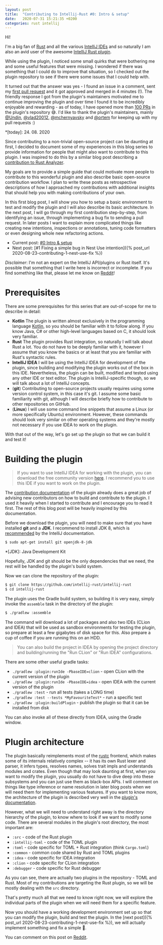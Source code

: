 ```yaml
---
layout: post
title:  "Contributing to Intellij-Rust #0: Intro & setup"
date:   2020-07-31 15:21:35 +0200
categories: rust intellij
--- 
```

Hi!

I'm a big fan of [Rust](https://www.rust-lang.org/) and all the various [IntelliJ IDEs](https://www.jetbrains.com/products.html#type=ide)
and so naturally I am also an avid user of the awesome [IntelliJ Rust plugin](https://intellij-rust.github.io/).

While using the plugin, I noticed some small quirks that were bothering me and some useful features
that were missing. I wondered if there was something that I could do to improve that situation,
so I checked out the plugin repository to see if there were some issues that I could help with.

It turned out that the answer was yes - I found an issue in a comment, sent my [first pull request](https://github.com/intellij-rust/intellij-rust/pull/3503)
and it got approved and merged in 4 minutes (!). The friendly response I got from the plugin's maintainers motivated
me to continue improving the plugin and over time I found it to be incredibly enjoyable and rewarding -
as of today, I have opened more than [100 PRs](https://github.com/intellij-rust/intellij-rust/pulls/kobzol)
in the plugin's repository :sweat_smile:. I'd like to thank the plugin's maintainers, mainly
[@Undin](https://github.com/undin), [@vlad20012](https://github.com/vlad20012),
[@mchernyavsky](https://github.com/mchernyavsky) and [@ortem](https://github.com/ortem) for keeping up with
my pull requests :)

*[today]: 24. 08. 2020

Since contributing to a non-trivial open-source project can be daunting at first, I decided to document
some of my experiences in this blog series to provide information for people that might also want to contribute
to this plugin. I was inspired to do this by a similar blog post describing a
[contribution to Rust Analyzer](https://dev.to/bnjjj/what-i-learned-contributing-to-rust-analyzer-4c7e).

My goals are to provide a simple guide that could motivate more people to contribute to this wonderful plugin and
also describe basic open-source contribution workflow.
I plan to write these posts as retrospective descriptions of how I approached my contributions with additional
insights that should help you with making contributions of your own.

In this first blog post, I will show you how to setup a basic environment to test and modify the plugin and
I will also describe its basic architecture. In the next post, I will go through
my first contribution step-by-step, from identifying an issue, through implementing a bug fix
to sending a pull request. In later posts I want to explain more complicated things like
creating new intentions, inspections or annotations, tuning code formatters or even designing whole new 
refactoring actions.

- Current post: [#0 Intro & setup](#)
- Next post: [#1 Fixing a simple bug in Nest Use intention]({% post_url 2020-08-23-contributing-1-nest-use-fix %})

*Disclaimer*: I'm not an expert on the IntelliJ API/plugins or Rust itself. It's possible that 
something that I write here is incorrect or incomplete. If you find something like that, please let
me know on [Reddit](TODO)!

# Prerequisites
There are some prerequisites for this series that are out-of-scope for me to describe in detail:

- **Kotlin**
    The plugin is written almost exclusively in the programming language [Kotlin](https://kotlinlang.org/), so
    you should be familiar with it to follow along. If you know Java, C# or other high-level
    languages based on C, it should look very familiar.
- **Rust**
    The plugin provides Rust integration, so naturally I will talk about Rust a lot. You do not
    have to be deeply familiar with it, however I assume that you know the basics or at least that
    you are familiar with Rust's syntactic rules.
- **IntelliJ IDEA**
    I will be using the IntelliJ IDEA for development of the plugin, since building and modifying
    the plugin works out of the box in this IDE. Nevertheless, the plugin can be built, modified
    and tested using any other IDE or text editor. The plugin is IntelliJ-specific though, so we will
    talk about a lot of IntelliJ concepts.
- (**git**)
    Contributing to open-source projects usually requires using some version control system,
    in this case it's git. I assume some basic familiarity with git, although I will describe briefly
    how to contribute to other repositories on GitHub.
- (**Linux**)
    I will use some command line snippets that assume a Linux (or more specifically Ubuntu) environment.
    However, these commands should look very similar on other operating systems and they're mostly not necessary
    if you use IDEA to work on the plugin.

With that out of the way, let's go set up the plugin so that we can build it and test it!

# Building the plugin
> If you want to use IntelliJ IDEA for working with the plugin, you can download the free community version [here](https://www.jetbrains.com/idea/download/).
I recommend you to use this IDE if you want to work on the plugin.

The [contribution documentation](https://github.com/intellij-rust/intellij-rust/blob/master/CONTRIBUTING.md)
of the plugin already does a great job of advising new contributors on how to build and contribute to the plugin.
I used it heavily when I started to contribute and I encourage you to read it first.
The rest of this blog post will be heavily inspired by this documentation.

Before we download the plugin, you will need to make sure that you have installed 
**git** and a **JDK**. I recommend to install JDK 8, which is
[recommended](https://jetbrains.org/intellij/sdk/docs/basics/getting_started/setting_up_environment.html)
by the IntelliJ documentation.
```bash
$ sudo apt-get install git openjdk-8-jdk
```

*[JDK]: Java Development Kit

Hopefully, JDK and git should be the only dependencies that we need, the rest will be handled by the
plugin's build system.

Now we can clone the repository of the plugin:
```bash
$ git clone https://github.com/intellij-rust/intellij-rust
$ cd intellij-rust
```
The plugin uses the Gradle build system, so building it is very easy, simply invoke the `assemble` task
in the directory of the plugin:
```bash
$ ./gradlew :assemble
```
The command will download a lot of packages and also two IDEs (CLion and IDEA) that will be used as
sandbox environments for testing the plugin, so prepare at least a few gigabytes of disk space for this.
Also prepare a cup of coffee if you are running this on an HDD.

> You can also build the project in IDEA by opening the project directory and building/running the
"Run CLion" or "Run IDEA" configurations.

There are some other useful gradle tasks:
- `./gradlew :plugin:runIde -PbaseIDE=clion` - open CLion with the current version of the plugin
- `./gradlew :plugin:runIde -PbaseIDE=idea` - open IDEA with the current version of the plugin
- `./gradlew :test` - run all tests (takes a LONG time)
- `./gradlew :test --tests *MyFavouriteTest*` - run a specific test 
- `./gradlew :plugin:buildPlugin` - publish the plugin so that it can be installed from disk

You can also invoke all of these directly from IDEA, using the Gradle window.

# Plugin architecture
The plugin basically reimplements most of the [rustc](https://rustc-dev-guide.rust-lang.org/) frontend,
which makes some of its internals relatively complex -- it has its own Rust lexer and parser, it infers types,
resolves names, solves trait impls and understands modules and crates. Even though that may look daunting at first,
when you want to modify the plugin, you usually do not have to dive deep into these subsystems and you can
just use them as black-box APIs. I will comment on things like type inference or name resolution
in later blog posts when we will need them for implementing various features. If you want to know more,
the architecture of the plugin is described very well in the [plugin's documentation](https://github.com/intellij-rust/intellij-rust/blob/master/ARCHITECTURE.md).

However, what we will need to understand right away is the directory hierarchy of the plugin, to know where to
look if we want to modify some code. There are several modules in the plugin's root directory, the most important are:
- `:src` - code of the Rust plugin
- `:intellij-toml` - code of the TOML plugin
- `:toml` - code specific for TOML + Rust integration (think `Cargo.toml`)
- `:common` - common code shared by Rust and TOML plugins
- `:idea` - code specific for IDEA integration
- `:clion` - code specific for CLion integration
- `:debugger` - code specific for Rust debugger

As you can see, there are actually two plugins in the repository - TOML and Rust. Most of my
contributions are targeting the Rust plugin, so we will be mostly dealing with the `src` directory.

That's pretty much all that we need to know right now, we will explore the individual parts of the
plugin when we will need them for a specific feature.

Now you should have a working development environment set up so that you can modify the plugin,
build and test the plugin. In the [next post]({% post_url 2020-08-23-contributing-1-nest-use-fix %}), we will actually implement something and fix a simple :bug:.

You can comment on this post on [Reddit](TODO).
